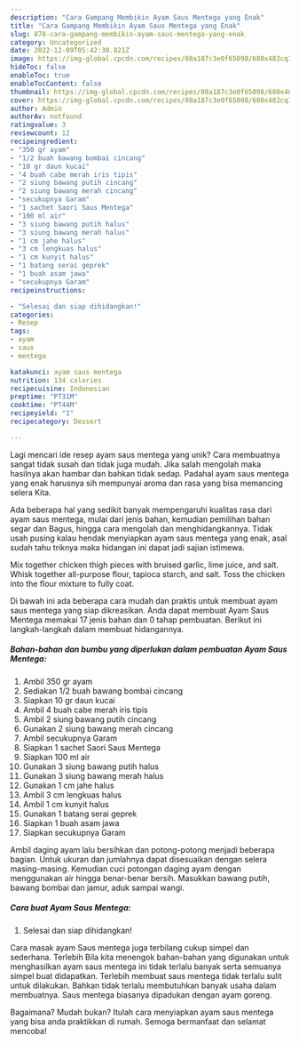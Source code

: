 ```yaml
---
description: "Cara Gampang Membikin Ayam Saus Mentega yang Enak"
title: "Cara Gampang Membikin Ayam Saus Mentega yang Enak"
slug: 878-cara-gampang-membikin-ayam-saus-mentega-yang-enak
category: Uncategorized
date: 2022-12-09T05:42:30.821Z
image: https://img-global.cpcdn.com/recipes/08a187c3e0f65098/680x482cq70/ayam-saus-mentega-foto-resep-utama.jpg
hideToc: false
enableToc: true
enableTocContent: false
thumbnail: https://img-global.cpcdn.com/recipes/08a187c3e0f65098/680x482cq70/ayam-saus-mentega-foto-resep-utama.jpg
cover: https://img-global.cpcdn.com/recipes/08a187c3e0f65098/680x482cq70/ayam-saus-mentega-foto-resep-utama.jpg
author: Admin
authorAv: notfound
ratingvalue: 3
reviewcount: 12
recipeingredient:
- "350 gr ayam"
- "1/2 buah bawang bombai cincang"
- "10 gr daun kucai"
- "4 buah cabe merah iris tipis"
- "2 siung bawang putih cincang"
- "2 siung bawang merah cincang"
- "secukupnya Garam"
- "1 sachet Saori Saus Mentega"
- "100 ml air"
- "3 siung bawang putih halus"
- "3 siung bawang merah halus"
- "1 cm jahe halus"
- "3 cm lengkuas halus"
- "1 cm kunyit halus"
- "1 batang serai geprek"
- "1 buah asam jawa"
- "secukupnya Garam"
recipeinstructions:

- "Selesai dan siap dihidangkan!"
categories:
- Resep
tags:
- ayam
- saus
- mentega

katakunci: ayam saus mentega 
nutrition: 134 calories
recipecuisine: Indonesian
preptime: "PT31M"
cooktime: "PT44M"
recipeyield: "1"
recipecategory: Dessert

---
```





Lagi mencari ide resep ayam saus mentega yang unik? Cara membuatnya sangat tidak susah dan tidak juga mudah. Jika salah mengolah maka hasilnya akan hambar dan bahkan tidak sedap. Padahal ayam saus mentega yang enak harusnya sih mempunyai aroma dan rasa yang bisa memancing selera Kita.





Ada beberapa hal yang sedikit banyak mempengaruhi kualitas rasa dari ayam saus mentega, mulai dari jenis bahan, kemudian pemilihan bahan segar dan Bagus, hingga cara mengolah dan menghidangkannya. Tidak usah pusing kalau hendak menyiapkan ayam saus mentega yang enak,      asal sudah tahu triknya maka hidangan ini dapat jadi sajian istimewa.














Mix together chicken thigh pieces with bruised garlic, lime juice, and salt. Whisk together all-purpose flour, tapioca starch, and salt. Toss the chicken into the flour mixture to fully coat.






Di bawah ini ada beberapa cara mudah dan praktis untuk membuat ayam saus mentega yang siap dikreasikan. Anda dapat membuat Ayam Saus Mentega memakai 17 jenis bahan dan 0 tahap pembuatan. Berikut ini langkah-langkah dalam membuat hidangannya.

<!--inarticleads1-->

##### Bahan-bahan dan bumbu yang diperlukan dalam pembuatan Ayam Saus Mentega:

1. Ambil 350 gr ayam
1. Sediakan 1/2 buah bawang bombai cincang
1. Siapkan 10 gr daun kucai
1. Ambil 4 buah cabe merah iris tipis
1. Ambil 2 siung bawang putih cincang
1. Gunakan 2 siung bawang merah cincang
1. Ambil secukupnya Garam
1. Siapkan 1 sachet Saori Saus Mentega
1. Siapkan 100 ml air
1. Gunakan 3 siung bawang putih halus
1. Gunakan 3 siung bawang merah halus
1. Gunakan 1 cm jahe halus
1. Ambil 3 cm lengkuas halus
1. Ambil 1 cm kunyit halus
1. Gunakan 1 batang serai geprek
1. Siapkan 1 buah asam jawa
1. Siapkan secukupnya Garam


Ambil daging ayam lalu bersihkan dan potong-potong menjadi beberapa bagian. Untuk ukuran dan jumlahnya dapat disesuaikan dengan selera masing-masing. Kemudian cuci potongan daging ayam dengan menggunakan air hingga benar-benar bersih. Masukkan bawang putih, bawang bombai dan jamur, aduk sampai wangi. 

<!--inarticleads2-->

##### Cara buat Ayam Saus Mentega:


1. Selesai dan siap dihidangkan!

Cara masak ayam Saus mentega juga terbilang cukup simpel dan sederhana. Terlebih Bila kita menengok bahan-bahan yang digunakan untuk menghasilkan ayam saus mentega ini tidak terlalu banyak serta semuanya simpel buat didapatkan. Terlebih membuat saus mentega tidak terlalu sulit untuk dilakukan. Bahkan tidak terlalu membutuhkan banyak usaha dalam membuatnya. Saus mentega biasanya dipadukan dengan ayam goreng. 

Bagaimana? Mudah bukan? Itulah cara menyiapkan ayam saus mentega yang bisa anda praktikkan di rumah. Semoga bermanfaat dan selamat mencoba!
